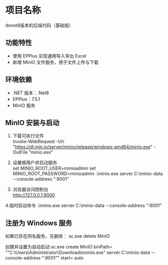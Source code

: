 # 项目名称
donet8版本的后端代码（基础版）
## 功能特性

- 使用 EPPlus 实现通用导入导出 Excel  
- 新增 MinIO 文件服务，用于文件上传与下载

## 环境依赖

- .NET 版本：.Net8  
- EPPlus：7.5.1  
- MinIO 服务

## MinIO 安装与启动

1. 下载可执行文件  
Invoke-WebRequest -Uri "https://dl.min.io/server/minio/release/windows-amd64/minio.exe" -OutFile "minio.exe"

2. 设置根用户并启动服务  
set MINIO_ROOT_USER=minioadmin
set MINIO_ROOT_PASSWORD=minioadmin
.\minio.exe server C:\minio-data --console-address ":9001"

3. 浏览器访问控制台  
http://127.0.0.1:9000

4.临时启动命令
.\minio.exe server C:\minio-data --console-address ":9001"
## 注册为 Windows 服务
如果已存在同名服务，先删除：
sc.exe delete MinIO

创建并设置为自动启动
sc.exe create MinIO binPath= ""C:\Users\Administrator\Downloads\minio.exe" server C:\minio-data --console-address ":9001"" start= auto
